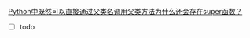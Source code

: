 [Python中既然可以直接通过父类名调用父类方法为什么还会存在super函数？](https://app.yinxiang.com/shard/s45/nl/27030704/b659039b-f477-4fb5-8639-19c58adb25cc)

- [ ] todo
